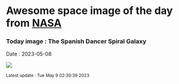 
# Awesome space image of the day from [NASA](https://api.nasa.gov/)

### Today image : The Spanish Dancer Spiral Galaxy
Date : 2023-05-08

![](https://apod.nasa.gov/apod/image/2305/NGC1566_HubbleOdenthal_960.jpg)

<small>Latest update : Tue May  9 02:30:39 2023</small>
        